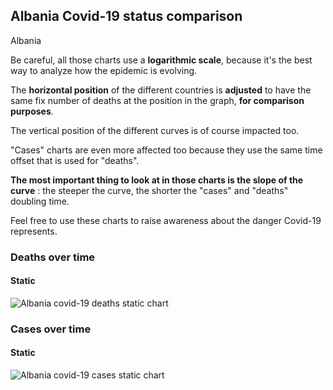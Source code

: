 ## Albania Covid-19 status comparison 

Albania



Be careful, all those charts use a **logarithmic scale**, because it's the best way to analyze how the epidemic is evolving.
 
The **horizontal position** of the different countries is **adjusted** to have the same fix number of deaths at the position in the graph, **for comparison purposes**.

The vertical position of the different curves is of course impacted too.

"Cases" charts are even more affected too because they use the same time offset that is used for "deaths".

**The most important thing to look at in those charts is the slope of the curve** : the steeper the curve, the shorter the "cases" and "deaths" doubling time.

Feel free to use these charts to raise awareness about the danger Covid-19 represents. 


 
### Deaths over time
 
#### Static
![Albania covid-19 deaths static chart](https://raw.githubusercontent.com/madlag/coronavirus_study/master/notebooks/graphs/2020-03-20/countries/Albania/2020-03-20_Albania_deaths.png "Albania covid-19 deaths static chart")   

 
### Cases over time
 
#### Static
![Albania covid-19 cases static chart](https://raw.githubusercontent.com/madlag/coronavirus_study/master/notebooks/graphs/2020-03-20/countries/Albania/2020-03-20_Albania_deaths.png "Albania covid-19 cases static chart")   

